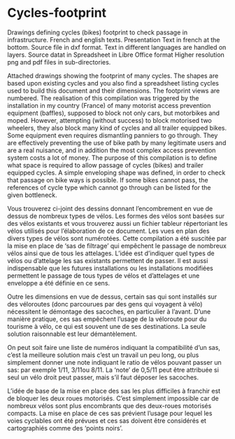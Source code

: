 # Cycles-footprint
Drawings defining cycles (bikes) footprint to check passage
in infrastructure.
French and english texts. Presentation Text in french at the bottom.
Source file in dxf format. Text in different languages are
handled on layers.
Source datat in Spreadsheet in Libre Office format
Higher resolution png and pdf files in sub-directories.

Attached drawings showing the footprint of many cycles.
The shapes are based upon existing cycles and you also find a spreadsheet
listing cycles used to build this document and their dimensions. 
The footprint views are numbered.
The realisation of this compilation was triggered by the installation in
my country (France) of many motorist access prevention equipment
(baffles), supposed to block not only cars, but motorbikes and moped.
However, attempting (without success) to block motorised two wheelers,
they also block many kind of cycles and all trailer equipped bikes.
Some equipment even requires dismantling panniers to go through.
They are effectively preventing the use of bike path by many legitimate
users and are a real nuisance, and in addition the most complex access
prevention system costs a lot of money.
The purpose of this compilation is to define what space is required to
allow passage of cycles (bikes) and trailer equipped cycles.
A simple enveloping shape was defined, in order to check that passage on
bike ways is possible.
If some bikes cannot pass, the references of cycle type which cannot go
through can be listed for the given bottleneck.

Vous trouverez ci-joint des dessins donnant l’encombrement en vue de
dessus de nombreux types de vélos.
Les formes des vélos sont basées sur des vélos existants et vous
trouverez aussi un fichier tableur répertoriant les vélos utilisés
pour l’élaboration de ce document.
Les vues en plan des divers types de vélos sont numérotées.
Cette compilation a été suscitée par la mise en place de
‘sas de filtrage’ qui empêchent le passage de nombreux vélos ainsi que de
tous les attelages.
L’idée est d’indiquer quel types de vélos ou d’attelage les sas existants
permettent de passer. Il est aussi indispensable que les futures
installations ou les installations modifiées permettent le passage de tous
types de vélos et d’attelages et une enveloppe a été définie en ce sens.

Outre les dimensions en vue de dessus, certain sas qui sont installés sur
des véloroutes (donc parcourues par des gens qui voyagent à vélo)
nécessitent le démontage des sacoches, en particulier à l’avant.
D’une manière pratique, ces sas empêchent l’usage de la véloroute pour du
tourisme à vélo, ce qui est souvent une de ses destinations. La seule
solution raisonnable est leur démantèlement.

On peut soit faire une liste de numéros indiquant la compatibilité d’un
sas, c’est la meilleure solution mais c’est un travail un peu long, ou
plus simplement donner une note indiquant le ratio de vélos pouvant passer
un sas: par exemple 1/11, 3/11ou 8/11. La ‘note’ de 0,5/11 peut être
attribuée si seul un vélo droit peut passer, mais s’il faut déposer
les sacoches.

L’idée de base de la mise en place des sas les plus difficiles à franchir
est de bloquer les deux roues motorisés. C’est simplement impossible car
de nombreux vélos sont plus encombrants que des deux-roues motorisés
compacts. La mise en place de ces sas prévient l’usage pour lequel les
voies cyclables ont été prévues et ces sas doivent être considérés et
cartographiés comme des ‘points noirs’.



